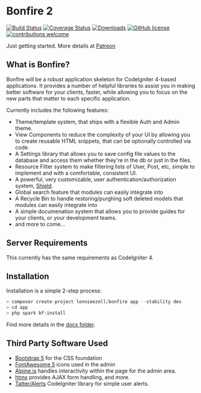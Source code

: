 # Bonfire 2

[![Build Status](https://github.com/lonnieezell/Bonfire2/workflows/PHPUnit/badge.svg)](https://github.com/lonnieezell/Bonfire2/actions?query=workflow%3A%22PHPUnit%22)
[![Coverage Status](https://coveralls.io/repos/github/lonnieezell/Bonfire2/badge.svg?branch=develop)](https://coveralls.io/github/lonnieezell/Bonfire2?branch=develop)
[![Downloads](https://poser.pugx.org/codeigniter4/framework/downloads)](https://packagist.org/packages/codeigniter4/framework)
[![GitHub license](https://img.shields.io/github/license/lonnieezell/Bonfire2)](https://github.com/lonnieezell/Bonfire2/blob/develop/LICENSE)
[![contributions welcome](https://img.shields.io/badge/contributions-welcome-brightgreen.svg?style=flat)](https://github.com/lonnieezell/Bonfire2/pulls)

Just getting started. More details at [Patreon](https://www.patreon.com/lonnieezell)

## What is Bonfire?

Bonfire will be a robust application skeleton for CodeIgniter 4-based applications. It provides a number of helpful
libraries to assist you in making better software for your clients, faster, while allowing you to focus on the 
new parts that matter to each specific application. 

Currently includes the following features: 
- Theme/template system, that ships with a flexible Auth and Admin theme.
- View Components to reduce the complexity of your UI by allowing you to create reusable HTML snippets, that can be optionally controlled via code.
- A Settings library that allows you to save config file values to the database and access them whether they're in the db or just in the files. 
- Resource Filter system to make filtering lists of User, Post, etc, simple to implement and with a comfortable, consistent UI.
- A powerful, very customizable, user authentication/authorization system, [Shield](https://github.com/lonnieezell/codigniter-shield).
- Global search feature that modules can easily integrate into
- A Recycle Bin to handle restoring/purghing soft deleted models that modules can easily integrate into
- A simple documenation system that allows you to provide guides for your clients, or your development teams. 
- and more to come... 

## Server Requirements

This currently has the same requirements as CodeIgniter 4.

## Installation

Installation is a simple 2-step process:

```php
> composer create-project lonnieezell/bonfire app --stability dev
> cd app
> php spark bf:install
```

Find more details in the [docs folder](_docs).

## Third Party Software Used

- [Bootstrap 5](https://getbootstrap.com/) for the CSS foundation
- [FontAwesome 5](https://fontawesome.com/) icons used in the admin 
- [Alpine.js](https://alpinejs.dev/) handles interactivity within the page for the admin area.
- [htmx](https://htmx.org/) provides AJAX form handling, and more.
- [Tatter/Alerts](https://github.com/tattersoftware/codeigniter4-alerts) CodeIgniter library for simple user alerts. 
